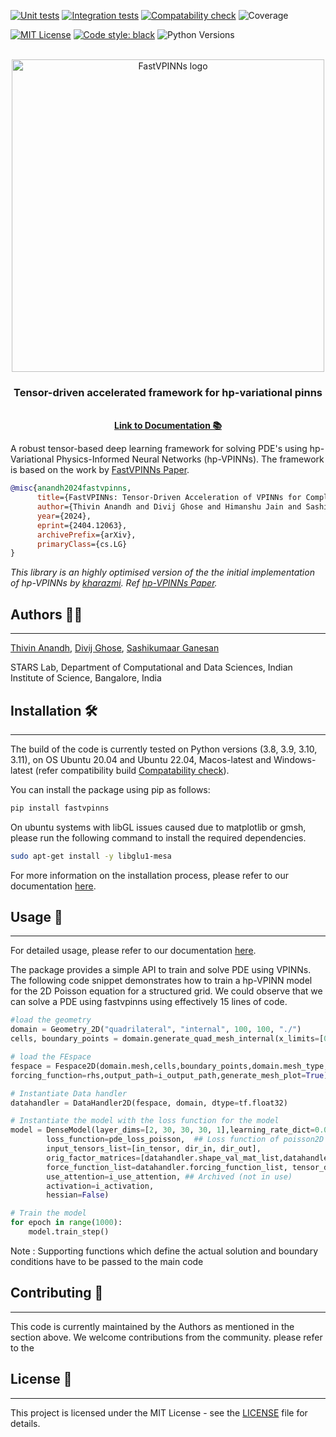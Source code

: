 
[![Unit tests](https://github.com/cmgcds/fastvpinns/actions/workflows/unit-tests.yml/badge.svg)](https://github.com/cmgcds/fastvpinns/actions/workflows/unit-tests.yml)
[![Integration tests](https://github.com/cmgcds/fastvpinns/actions/workflows/integration-tests.yml/badge.svg)](https://github.com/cmgcds/fastvpinns/actions/workflows/integration-tests.yml)
[![Compatability check](https://github.com/cmgcds/fastvpinns/actions/workflows/compatibility-tests.yml/badge.svg)](https://github.com/cmgcds/fastvpinns/actions/workflows/compatibility-tests.yml)
![Coverage](https://img.shields.io/badge/Coverage-92%25-brightgreen)

[![MIT License](https://img.shields.io/badge/License-MIT-blue.svg)](https://opensource.org/licenses/MIT)
[![Code style: black](https://img.shields.io/badge/code%20style-black-000000.svg)](https://github.com/psf/black)
![Python Versions](https://img.shields.io/badge/python-3.8%20|%203.9%20|%203.10%20|%203.11-blue)



<br />
<div align="center">
  <a href="https://github.com/cmgcds/fastvpinns">
    <img alt="FastVPINNs logo" src="https://raw.githubusercontent.com/cmgcds/fastvpinns/main/Fastvpinns_logo.png" width="500">
  </a>

<h3 align="center">Tensor-driven accelerated framework for hp-variational pinns</h3>

  <p align="center">
    <br />
    <a href="https://cmgcds.github.io/fastvpinns"><strong>Link to Documentation 📚</strong></a>
    <br />

  </p>
</div>

A robust tensor-based deep learning framework for solving PDE's using hp-Variational Physics-Informed Neural Networks (hp-VPINNs). The framework is based on the work by [FastVPINNs Paper](https://arxiv.org/abs/2404.12063).

```bibtex
@misc{anandh2024fastvpinns,
      title={FastVPINNs: Tensor-Driven Acceleration of VPINNs for Complex Geometries}, 
      author={Thivin Anandh and Divij Ghose and Himanshu Jain and Sashikumaar Ganesan},
      year={2024},
      eprint={2404.12063},
      archivePrefix={arXiv},
      primaryClass={cs.LG}
}
```

*This library is an highly optimised version of the the initial implementation of hp-VPINNs by [kharazmi](https://github.com/ehsankharazmi/hp-VPINNs). Ref [hp-VPINNs Paper](https://arxiv.org/abs/2003.05385).*

## Authors 👨‍💻
---

[Thivin Anandh](https://github.com/thivinanandh), [Divij Ghose](https://divijghose.github.io/), [Sashikumaar Ganesan](https://cds.iisc.ac.in/faculty/sashi)

STARS Lab, Department of Computational and Data Sciences, Indian Institute of Science, Bangalore, India

## Installation 🛠️
---

The build of the code is currently tested on Python versions (3.8, 3.9, 3.10, 3.11), on OS Ubuntu 20.04 and Ubuntu 22.04, Macos-latest and Windows-latest (refer compatibility build [Compatability check](https://github.com/cmgcds/fastvpinns/actions/workflows/compatibility-tests.yml)).

You can install the package using pip as follows:

```bash
pip install fastvpinns
```

 On ubuntu systems with libGL issues caused due to matplotlib or gmsh, please run the following command to install the required dependencies.
```bash
sudo apt-get install -y libglu1-mesa 
```

For more information on the installation process, please refer to our documentation [here](https://cmgcds.github.io/fastvpinns/).

## Usage 🚀
---

For detailed usage, please refer to our documentation [here](https://cmgcds.github.io/fastvpinns/).

The package provides a simple API to train and solve PDE using VPINNs. The following code snippet demonstrates how to train a hp-VPINN model for the 2D Poisson equation for a structured grid. We could observe that we can  solve a PDE using fastvpinns using effectively 15 lines of code.

```python
#load the geometry 
domain = Geometry_2D("quadrilateral", "internal", 100, 100, "./")
cells, boundary_points = domain.generate_quad_mesh_internal(x_limits=[0, 1],y_limits=[0, 1],n_cells_x=4, n_cells_y=4, num_boundary_points=400)

# load the FEspace
fespace = Fespace2D(domain.mesh,cells,boundary_points,domain.mesh_type,fe_order=5,fe_type="jacobi",quad_order=5,quad_type="legendre", fe_transformation_type="bilinear",bound_function_dict=bound_function_dict,bound_condition_dict=bound_condition_dict,
forcing_function=rhs,output_path=i_output_path,generate_mesh_plot=True)

# Instantiate Data handler 
datahandler = DataHandler2D(fespace, domain, dtype=tf.float32)

# Instantiate the model with the loss function for the model 
model = DenseModel(layer_dims=[2, 30, 30, 30, 1],learning_rate_dict=0.01,params_dict=params_dict,
        loss_function=pde_loss_poisson,  ## Loss function of poisson2D
        input_tensors_list=[in_tensor, dir_in, dir_out],
        orig_factor_matrices=[datahandler.shape_val_mat_list,datahandler.grad_x_mat_list, datahandler.grad_y_mat_list],
        force_function_list=datahandler.forcing_function_list, tensor_dtype=tf.float32,
        use_attention=i_use_attention, ## Archived (not in use)
        activation=i_activation,
        hessian=False)

# Train the model
for epoch in range(1000):
    model.train_step()
```

Note : Supporting functions which define the actual solution and boundary conditions have to be passed to the main code

## Contributing 🤝
---
This code is currently maintained by the Authors as mentioned in the section above. We welcome contributions from the community. please refer to the 

## License 📑
---

This project is licensed under the MIT License - see the [LICENSE](LICENSE) file for details. 
